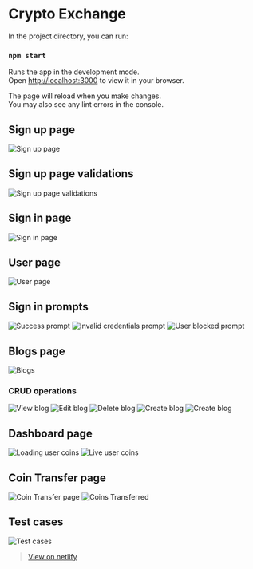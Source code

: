 # Crypto Exchange

In the project directory, you can run:

### `npm start`

Runs the app in the development mode.\
Open [http://localhost:3000](http://localhost:3000) to view it in your browser.

The page will reload when you make changes.\
You may also see any lint errors in the console.

## Sign up page
![Sign up page](/media/Screenshot%20(343).png "Sign up page")
## Sign up page validations
![Sign up page validations](/media/Screenshot%20(351).png "Sign up page validations")
## Sign in page
![Sign in page](/media/Screenshot%20(344).png "Sign in page")
## User page
![User page](/media/Screenshot%20(346).png "User page")
## Sign in prompts
![Success prompt](/media/Screenshot%20(345).png "Success prompt")
![Invalid credentials prompt](/media/Screenshot%20(347).png "Invalid credentials prompt")
![User blocked prompt](/media/Screenshot%20(348).png "User blocked prompt")

## Blogs page
![Blogs](/media/Screenshot%20(370).png "Blogs")

### CRUD operations
![View blog](/media/Screenshot%20(371).png "View blog")
![Edit blog](/media/Screenshot%20(372).png "Edit blog")
![Delete blog](/media/Screenshot%20(373).png "Delete blog")
![Create blog](/media/Screenshot%20(374).png "Create blog")
![Create blog](/media/Screenshot%20(375).png "Create blog")

## Dashboard page
![Loading user coins](/media/Screenshot%20(24).png "Loading user coins")
![Live user coins](/media/Screenshot%20(25).png "Live user coins")
## Coin Transfer page
![Coin Transfer page](/media/Screenshot%20(26).png "Coin Transfer page")
![Coins Transferred](/media/Screenshot%20(27).png "Coins Transferred")

## Test cases
![Test cases](/media/testCases.png "Test cases")

>[View on netlify](https://tubular-melomakarona-b4d0c8.netlify.app/)
